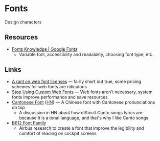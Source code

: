 # Fonts

Design characters

## Resources

- [Fonts Knowledge | Google Fonts](https://fonts.google.com/knowledge)
  - Variable font, accessibility and readability, choosing font type, etc.

## Links

- [A rant on web font licenses](https://manuelmoreale.com/a-rant-on-web-font-licenses)
  — fairly short but true, some pricing schemes for web fonts are ridiculous
- [Stop Using Custom Web Fonts](https://bt.ht/webfonts) — Web fonts aren't
  necessary, system fonts improve performance and save resources
- [Cantonese Font](https://visual-fonts.com/)
  ([HN](https://news.ycombinator.com/item?id=35867275)) — A Chinese font with
  Cantonese pronunciations on top
  - A discussion in HN about how difficult Canto songs lyrics are because it is
    a tonal language, and that's why I like Canto songs
- [B612 Font Family](https://b612-font.com/)
  - Airbus research to create a font that improve the legibility and comfort of
    reading on cockpit screens
